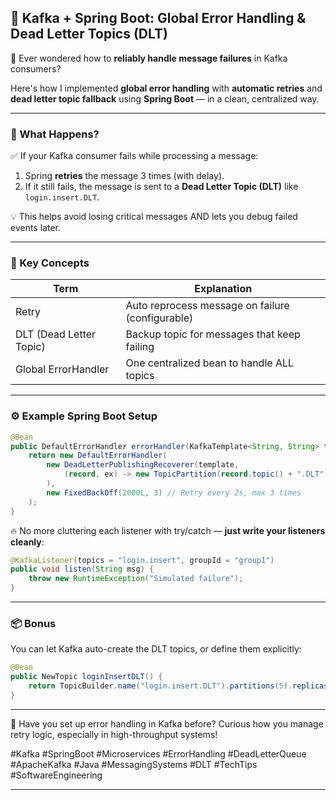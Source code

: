 
## 🚀 Kafka + Spring Boot: Global Error Handling & Dead Letter Topics (DLT)

🎯 Ever wondered how to **reliably handle message failures** in Kafka consumers?

Here's how I implemented **global error handling** with **automatic retries** and **dead letter topic fallback** using **Spring Boot** — in a clean, centralized way.

---

### 🔁 What Happens?

✅ If your Kafka consumer fails while processing a message:

1. Spring **retries** the message 3 times (with delay).
2. If it still fails, the message is sent to a **Dead Letter Topic (DLT)** like `login.insert.DLT`.

💡 This helps avoid losing critical messages AND lets you debug failed events later.

---

### 🧠 Key Concepts

| Term                    | Explanation                                      |
| ----------------------- | ------------------------------------------------ |
| Retry                   | Auto reprocess message on failure (configurable) |
| DLT (Dead Letter Topic) | Backup topic for messages that keep failing      |
| Global ErrorHandler     | One centralized bean to handle ALL topics        |

---

### ⚙️ Example Spring Boot Setup

```java
@Bean
public DefaultErrorHandler errorHandler(KafkaTemplate<String, String> template) {
    return new DefaultErrorHandler(
        new DeadLetterPublishingRecoverer(template,
            (record, ex) -> new TopicPartition(record.topic() + ".DLT", record.partition())
        ),
        new FixedBackOff(2000L, 3) // Retry every 2s, max 3 times
    );
}
```

🔥 No more cluttering each listener with try/catch — **just write your listeners cleanly**:

```java
@KafkaListener(topics = "login.insert", groupId = "group1")
public void listen(String msg) {
    throw new RuntimeException("Simulated failure");
}
```

---

### 📦 Bonus

You can let Kafka auto-create the DLT topics, or define them explicitly:

```java
@Bean
public NewTopic loginInsertDLT() {
    return TopicBuilder.name("login.insert.DLT").partitions(5).replicas(3).build();
}
```

---

💬 Have you set up error handling in Kafka before? Curious how you manage retry logic, especially in high-throughput systems!

\#Kafka #SpringBoot #Microservices #ErrorHandling #DeadLetterQueue #ApacheKafka #Java #MessagingSystems #DLT #TechTips #SoftwareEngineering

---

